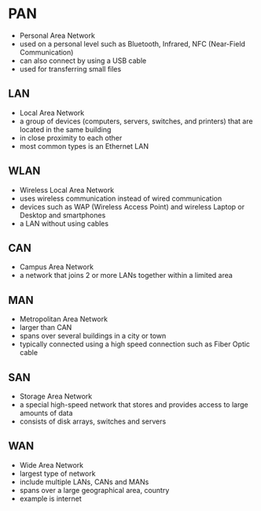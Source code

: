 # PAN
- Personal Area Network
- used on a personal level such as Bluetooth, Infrared, NFC (Near-Field Communication)
- can also connect by using a USB cable
- used for transferring small files

## LAN
- Local Area Network
- a group of devices (computers, servers, switches, and printers) that are located in the same building
- in close proximity to each other
- most common types is an Ethernet LAN

## WLAN
- Wireless Local Area Network
- uses wireless communication instead of wired communication
- devices such as WAP (Wireless Access Point) and wireless Laptop or Desktop and smartphones
- a LAN without using cables


## CAN
- Campus Area Network
- a network that joins 2 or more LANs together within a limited area


## MAN
- Metropolitan Area Network
- larger than CAN
- spans over several buildings in a city or town
- typically connected using a high speed connection such as Fiber Optic cable


## SAN
- Storage Area Network
- a special high-speed network that stores and provides access to large amounts of data
- consists of disk arrays, switches and servers

## WAN
- Wide Area Network
- largest type of network
- include multiple LANs, CANs and MANs
- spans over a large geographical area, country
- example is internet 
















